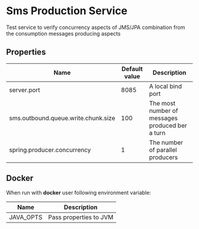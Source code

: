 # Sms Production Service

Test service to verify concurrency aspects of JMS/JPA combination from the consumption messages producing aspects

## Properties

| Name | Default value | Description | 
| --- | --- | --- |
| server.port | 8085 | A local bind port |
| sms.outbound.queue.write.chunk.size | 100 | The most number of messages produced ber a turn  |
| spring.producer.concurrency | 1 | The number of parallel producers |

## Docker

When run with __docker__ user following environment variable:

|Name|Description|
|:-:|---|
|JAVA_OPTS|Pass properties to JVM|     